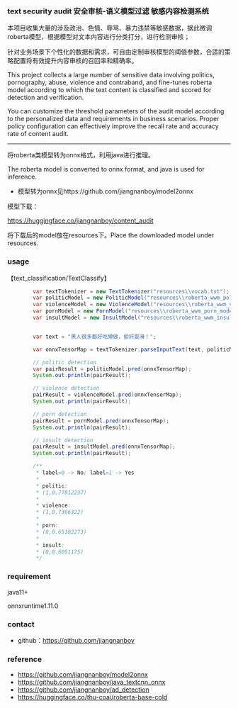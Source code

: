 ### text security audit 安全审核-语义模型过滤 敏感内容检测系统

本项目收集大量的涉及政治、色情、辱骂、暴力违禁等敏感数据，据此微调roberta模型，根据模型对文本内容进行分类打分，进行检测审核；

针对业务场景下个性化的数据和需求，可自由定制审核模型的阈值参数，合适的策略配置将有效提升内容审核的召回率和精确率。

This project collects a large number of sensitive data involving politics, pornography, abuse, violence and contraband, and fine-tunes roberta model according to which the text content is classified and scored for detection and verification.

You can customize the threshold parameters of the audit model according to the personalized data and requirements in business scenarios. Proper policy configuration can effectively improve the recall rate and accuracy rate of content audit.

-----------------------------------------------------------------------
将roberta类模型转为onnx格式，利用java进行推理。

The roberta model is converted to onnx format, and java is used for inference.

* 模型转为onnx见https://github.com/jiangnanboy/model2onnx

模型下载：

https://huggingface.co/jiangnanboy/content_audit

将下载后的model放在resources下。Place the downloaded model under resources.
### usage
【text_classification/TextClassify】

``` java
        var textTokenizer = new TextTokenizer("resources\\vocab.txt");
        var politicModel = new PoliticModel("resources\\roberta_wwm_politic_model.onnx");
        var violenceModel = new ViolenceModel("resources\\roberta_wwm_violence_model.onnx");
        var pornModel = new PornModel("resources\\roberta_wwm_porn_model.onnx");
        var insultModel = new InsultModel("resources\\roberta_wwm_insult_model.onnx");


        var text = "黑人很多都好吃懒做，偷奸耍滑！";

        var onnxTensorMap = textTokenizer.parseInputText(text, politicModel.env);

        // politic detection
        var pairResult = politicModel.pred(onnxTensorMap);
        System.out.println(pairResult);

        // violence detection
        pairResult = violenceModel.pred(onnxTensorMap);
        System.out.println(pairResult);

        // porn detection
        pairResult = pornModel.pred(onnxTensorMap);
        System.out.println(pairResult);

        // insult detection
        pairResult = insultModel.pred(onnxTensorMap);
        System.out.println(pairResult);

        /**
         * label=0 -> No; label=1 -> Yes
         *
         * politic:
         * (1,0.77812237)
         *
         * violence:
         * (1,0.7366322)
         *
         * porn:
         * (0,0.65102273)
         *
         * insult:
         * (0,0.6051175)
         */
```

### requirement
java11+

onnxruntime1.11.0

### contact
- github：https://github.com/jiangnanboy

### reference
- https://github.com/jiangnanboy/model2onnx
- https://github.com/jiangnanboy/java_textcnn_onnx
- https://github.com/jiangnanboy/ad_detection
- https://huggingface.co/thu-coai/roberta-base-cold

